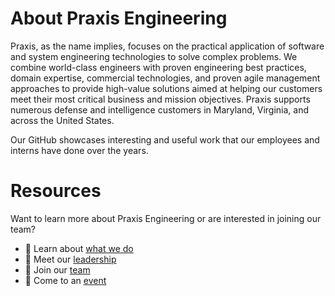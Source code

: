 # About Praxis Engineering

Praxis, as the name implies, focuses on the practical application of software and system engineering technologies to solve complex problems.
We combine world-class engineers with proven engineering best practices, domain expertise, commercial technologies, and proven agile
management approaches to provide high-value solutions aimed at helping our customers meet their most critical business and
mission objectives. Praxis supports numerous defense and intelligence customers in Maryland, Virginia, and across the United States.

Our GitHub showcases interesting and useful work that our employees and interns have done over the years.

# Resources

Want to learn more about Praxis Engineering or are interested in joining our team?

- 🚀 Learn about [what we do](https://www.praxiseng.com/what-we-do)
- 👋 Meet our [leadership](https://www.praxiseng.com/leadership)
- 💪 Join our [team](https://www.praxiseng.com/careers)
- 🎉 Come to an [event](https://www.praxiseng.com/ljt)
